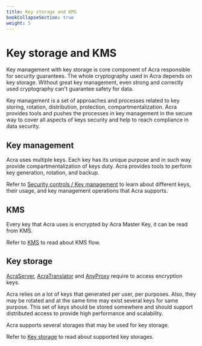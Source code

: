 ```yaml
---
title: Key storage and KMS
bookCollapseSection: true
weight: 5
---
```


# Key storage and KMS

Key management with key storage is core component of Acra responsible for security guarantees. The whole cryptography 
used in Acra depends on key storage. Without great key management, even strong and correctly used cryptography can't 
guarantee safety for data.

Key management is a set of approaches and processes related to key storing, rotation, distribution, protection, 
compartmentalization. Acra provides tools and pushes the processes in key management in the secure way to cover all 
aspects of keys security and help to reach compliance in data security.


## Key management

Acra uses multiple keys. Each key has its unique purpose and in such way provide compartmentalization of keys duty. Acra provides tools to perform key generation, rotation, and backup.

Refer to [Security controls / Key management](/acra/security-controls/key-management/) to learn about different keys, their usage, and key management operations that Acra supports.


## KMS

Every key that Acra uses is encrypted by Acra Master Key, it can be read from KMS.

Refer to [KMS](/acra/acra-in-depth/architecture/key-storage-and-kms/kms/) to read about KMS flow.


## Key storage

[AcraServer](/acra/acra-in-depth/architecture/acraserver), [AcraTranslator](/acra/acra-in-depth/architecture/acratranslator/) and [AnyProxy](/acra/acra-in-depth/architecture/anyproxy/) require to access encryption keys. 

Acra relies on a lot of keys that generated per user, per purposes. Also, they may be rotated and at the same time
may exist several keys for same purpose. This set of keys should be stored somewhere and should support distributed access
to provide high performance and scalability. 

Acra supports several storages that may be used for key storage.

Refer to [Key storage](/acra/acra-in-depth/architecture/key-storage-and-kms/key-storage/) to read about supported key storages.

